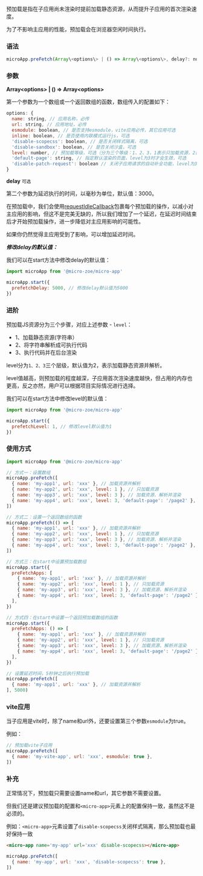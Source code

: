 预加载是指在子应用尚未渲染时提前加载静态资源，从而提升子应用的首次渲染速度。

为了不影响主应用的性能，预加载会在浏览器空闲时间执行。

### 语法
```js
microApp.preFetch(Array\<options\> | () => Array\<options\>, delay?: number)
```
### 参数
**Array\<options\> | () => Array\<options\>**

第一个参数为一个数组或一个返回数组的函数，数组传入的配置如下：
```js
options: {
  name: string, // 应用名称，必传
  url: string, // 应用地址，必传
  esmodule: boolean, // 是否支持esmodule，vite应用必传，其它应用可选
  inline: boolean, // 是否使用内联模式运行js，可选
  'disable-scopecss': boolean, // 是否关闭样式隔离，可选
  'disable-sandbox': boolean, // 是否关闭沙盒，可选
  level: number, // 预加载等级，可选（分为三个等级：1、2、3，1表示只加载资源，2表示加载并解析，3表示加载解析并渲染，默认为2）
  'default-page': string, // 指定默认渲染的页面，level为3时才会生效，可选
  'disable-patch-request': boolean // 关闭子应用请求的自动补全功能，level为3时才会生效，可选
}
```

**delay** `可选`

第二个参数为延迟执行的时间，以毫秒为单位，默认值：3000。

在预加载中，我们会使用[requestIdleCallback](https://developer.mozilla.org/zh-CN/docs/Web/API/Window/requestIdleCallback)包裹每个预加载的操作，以减小对主应用的影响，但这不是完美无缺的，所以我们增加了一个延迟，在延迟时间结束后才开始预加载操作，进一步降低对主应用影响的可能性。

如果你仍然觉得主应用受到了影响，可以增加延迟时间。

***修改delay的默认值：***

我们可以在start方法中修改delay的默认值：
```js
import microApp from '@micro-zoe/micro-app'

microApp.start({
  prefetchDelay: 5000, // 修改delay默认值为5000
})
```


### 进阶
预加载JS资源分为三个步骤，对应上述参数 - `level`：
- 1、加载静态资源(字符串）
- 2、将字符串解析成可执行代码 
- 3、执行代码并在后台渲染

level分为`1、2、3`三个层级，默认值为2，表示加载静态资源并解析。

level值越高，则预加载的程度越深，子应用首次渲染速度越快，但占用的内存也更高，反之亦然，用户可以根据项目实际情况进行选择。

我们可以在start方法中修改level的默认值：
```js
import microApp from '@micro-zoe/micro-app'

microApp.start({
  prefetchLevel: 1, // 修改level默认值为1
})
```


### 使用方式
```js
import microApp from '@micro-zoe/micro-app'

// 方式一：设置数组
microApp.preFetch([
  { name: 'my-app1', url: 'xxx' }, // 加载资源并解析
  { name: 'my-app2', url: 'xxx', level: 1 }, // 只加载资源
  { name: 'my-app3', url: 'xxx', level: 3 }, // 加载资源、解析并渲染
  { name: 'my-app4', url: 'xxx', level: 3, 'default-page': '/page2' }, // 加载资源、解析并渲染子应用的page2页面
])

// 方式二：设置一个返回数组的函数
microApp.preFetch(() => [
  { name: 'my-app1', url: 'xxx' }, // 加载资源并解析
  { name: 'my-app2', url: 'xxx', level: 1 }, // 只加载资源
  { name: 'my-app3', url: 'xxx', level: 3 }, // 加载资源、解析并渲染
  { name: 'my-app4', url: 'xxx', level: 3, 'default-page': '/page2' }, // 加载资源、解析并渲染子应用的page2页面
])

// 方式三：在start中设置预加载数组
microApp.start({
  preFetchApps: [
    { name: 'my-app1', url: 'xxx' }, // 加载资源并解析
    { name: 'my-app2', url: 'xxx', level: 1 }, // 只加载资源
    { name: 'my-app3', url: 'xxx', level: 3 }, // 加载资源、解析并渲染
    { name: 'my-app4', url: 'xxx', level: 3, 'default-page': '/page2' }, // 加载资源、解析并渲染子应用的page2页面
  ],
})

// 方式四：在start中设置一个返回预加载数组的函数
microApp.start({
  preFetchApps: () => [
    { name: 'my-app1', url: 'xxx' }, // 加载资源并解析
    { name: 'my-app2', url: 'xxx', level: 1 }, // 只加载资源
    { name: 'my-app3', url: 'xxx', level: 3 }, // 加载资源、解析并渲染
    { name: 'my-app4', url: 'xxx', level: 3, 'default-page': '/page2' }, // 加载资源、解析并渲染子应用的page2页面
  ],
})

// 设置延迟时间，5秒钟之后执行预加载
microApp.preFetch([
  { name: 'my-app1', url: 'xxx' }, // 加载资源并解析
], 5000)
```

### vite应用
当子应用是vite时，除了name和url外，还要设置第三个参数`esmodule`为true。

例如：
```js
// 预加载vite子应用
microApp.preFetch([
  { name: 'my-vite-app', url: 'xxx', esmodule: true },
])
```

### 补充
正常情况下，预加载只需要设置name和url，其它参数不需要设置。

但我们还是建议预加载的配置和`<micro-app>`元素上的配置保持一致，虽然这不是必须的。

例如：`<micro-app>`元素设置了`disable-scopecss`关闭样式隔离，那么预加载也最好保持一致

```html
<micro-app name='my-app' url='xxx' disable-scopecss></micro-app>
```
```js
microApp.preFetch([
  { name: 'my-app', url: 'xxx', 'disable-scopecss': true },
])
```

